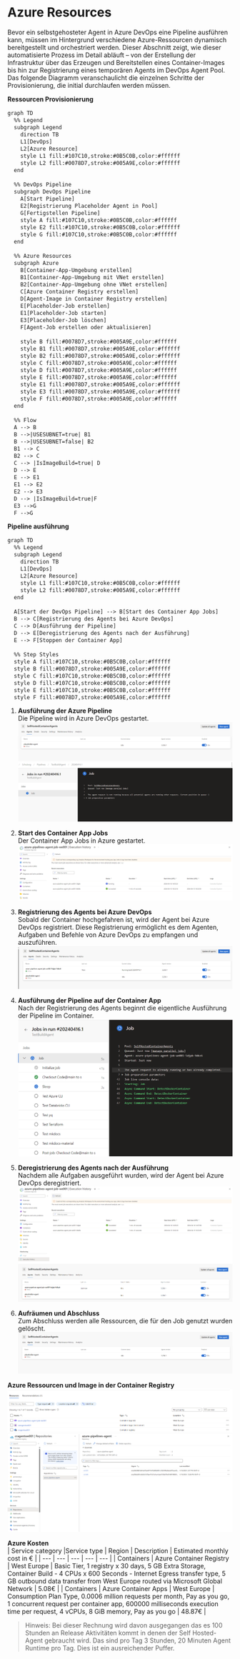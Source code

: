 # Azure Resources 

Bevor ein selbstgehosteter Agent in Azure DevOps eine Pipeline ausführen kann, müssen im Hintergrund verschiedene Azure-Ressourcen dynamisch bereitgestellt und orchestriert werden. Dieser Abschnitt zeigt, wie dieser automatisierte Prozess im Detail abläuft – von der Erstellung der Infrastruktur über das Erzeugen und Bereitstellen eines Container-Images bis hin zur Registrierung eines temporären Agents im DevOps Agent Pool. Das folgende Diagramm veranschaulicht die einzelnen Schritte der Provisionierung, die initial durchlaufen werden müssen.

**Ressourcen Provisionierung**
```mermaid
graph TD
  %% Legend 
  subgraph Legend
    direction TB
    L1[DevOps]
    L2[Azure Resource]
    style L1 fill:#107C10,stroke:#0B5C0B,color:#ffffff
    style L2 fill:#0078D7,stroke:#005A9E,color:#ffffff
  end

  %% DevOps Pipeline
  subgraph DevOps Pipeline
    A[Start Pipeline]
    E2[Registrierung Placeholder Agent in Pool]
    G[Fertigstellen Pipeline]
    style A fill:#107C10,stroke:#0B5C0B,color:#ffffff
    style E2 fill:#107C10,stroke:#0B5C0B,color:#ffffff
    style G fill:#107C10,stroke:#0B5C0B,color:#ffffff
  end

  %% Azure Resources
  subgraph Azure
    B[Container-App-Umgebung erstellen]
    B1[Container-App-Umgebung mit VNet erstellen]
    B2[Container-App-Umgebung ohne VNet erstellen]
    C[Azure Container Registry erstellen]
    D[Agent-Image in Container Registry erstellen]
    E[Placeholder-Job erstellen]
    E1[Placeholder-Job starten]
    E3[Placeholder-Job löschen]
    F[Agent-Job erstellen oder aktualisieren] 

    style B fill:#0078D7,stroke:#005A9E,color:#ffffff
    style B1 fill:#0078D7,stroke:#005A9E,color:#ffffff
    style B2 fill:#0078D7,stroke:#005A9E,color:#ffffff
    style C fill:#0078D7,stroke:#005A9E,color:#ffffff
    style D fill:#0078D7,stroke:#005A9E,color:#ffffff
    style E fill:#0078D7,stroke:#005A9E,color:#ffffff
    style E1 fill:#0078D7,stroke:#005A9E,color:#ffffff
    style E3 fill:#0078D7,stroke:#005A9E,color:#ffffff
    style F fill:#0078D7,stroke:#005A9E,color:#ffffff
  end

  %% Flow
  A --> B
  B -->|USESUBNET=true| B1
  B -->|USESUBNET=false| B2
  B1 --> C
  B2 --> C
  C --> |IsImageBuild=true| D 
  D --> E
  E --> E1
  E1 --> E2
  E2 --> E3
  D --> |IsImageBuild=true|F
  E3 -->G 
  F -->G 
```


**Pipeline ausführung**
```mermaid
graph TD
  %% Legend 
  subgraph Legend
    direction TB
    L1[DevOps]
    L2[Azure Resource]
    style L1 fill:#107C10,stroke:#0B5C0B,color:#ffffff
    style L2 fill:#0078D7,stroke:#005A9E,color:#ffffff
  end

  A[Start der DevOps Pipeline] --> B[Start des Container App Jobs]
  B --> C[Registrierung des Agents bei Azure DevOps]
  C --> D[Ausführung der Pipeline]
  D --> E[Deregistrierung des Agents nach der Ausführung]
  E --> F[Stoppen der Container App]

  %% Step Styles
  style A fill:#107C10,stroke:#0B5C0B,color:#ffffff
  style B fill:#0078D7,stroke:#005A9E,color:#ffffff
  style C fill:#107C10,stroke:#0B5C0B,color:#ffffff
  style D fill:#107C10,stroke:#0B5C0B,color:#ffffff
  style E fill:#107C10,stroke:#0B5C0B,color:#ffffff
  style F fill:#0078D7,stroke:#005A9E,color:#ffffff
```

1. **Ausführung der Azure Pipeline**  
    Die Pipeline wird in Azure DevOps gestartet.
    ![Run-1.png](Run-1.png)
    ![Run-2.png](Run-2.png)

1. **Start des Container App Jobs**  
    Der Container App Jobs in Azure gestartet.
    ![Run-3.png](Run-3.png)

1. **Registrierung des Agents bei Azure DevOps**  
    Sobald der Container hochgefahren ist, wird der Agent bei Azure DevOps registriert. Diese Registrierung ermöglicht es dem Agenten, Aufgaben und Befehle von Azure DevOps zu empfangen und auszuführen. 
    ![Run-4.png](Run-4.png)

1. **Ausführung der Pipeline auf der Container App**  
    Nach der Registrierung des Agents beginnt die eigentliche Ausführung der Pipeline im Container. 
    ![Run-5.png](Run-5.png)

1. **Deregistrierung des Agents nach der Ausführung**  
    Nachdem alle Aufgaben ausgeführt wurden, wird der Agent bei Azure DevOps deregistriert. 
    ![Run-7.png](Run-7.png)
    ![Run-6.png](Run-6.png)

1. **Aufräumen und Abschluss**  
    Zum Abschluss werden alle Ressourcen, die für den Job genutzt wurden gelöscht. 
    ![Run-8.png](Run-8.png)


**Azure Ressourcen und Image in der Container Registry**
![Azure Ressources](Azure%20Ressources.png)
![Container Registry Images](Container%20Registry%20Images.png)

**Azure Kosten**  
| Service category |Service type | Region | Description | Estimated monthly cost in € |
| --- | --- | --- | --- | --- | 
| Containers | Azure Container Registry | West Europe | Basic Tier, 1 registry x 30 days, 5 GB Extra Storage, Container Build - 4 CPUs x 600 Seconds - Internet Egress transfer type, 5 GB outbound data transfer from West Europe routed via Microsoft Global Network | 5.08€ |
| Containers | Azure Container Apps | West Europe | Consumption Plan Type, 0.0006 million requests per month, Pay as you go, 1 concurrent request per container app, 600000 milliseconds execution time per request, 4 vCPUs, 8 GiB memory, Pay as you go | 48.87€ |

> Hinweis: Bei dieser Rechnung wird davon ausgegangen das es 100 Stunden an Release Aktivitäten kommt in denen der Self Hosted- Agent gebraucht wird. 
Das sind pro Tag 3 Stunden, 20 Minuten Agent Runtime pro Tag. Dies ist ein ausreichender Puffer.